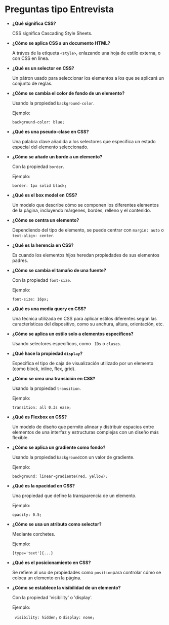 # Preguntas tipo Entrevista

* **¿Qué significa CSS?**

    CSS significa Cascading Style Sheets.
* **¿Cómo se aplica CSS a un documento HTML?**

    A tráves de la etiqueta `<style>`, enlazando una hoja de estilo externa, o con CSS en línea.
* **¿Qué es un selector en CSS?**

    Un pátron usado para seleccionar los elementos a los que se aplicará un conjunto de reglas.
* **¿Cómo se cambia el color de fondo de un elemento?**

    Usando la propiedad `background-color`.

    Ejemplo:

    `background-color: blue;`
* **¿Qué es una pseudo-clase en CSS?**

    Una palabra clave añadida a los selectores que especifica un estado especial del elemento seleccionado.
* **¿Cómo se añade un borde a un elemento?**

    Con la propiedad `border`.

    Ejemplo:

    `border: 1px solid black;`
* **¿Qué es el box model en CSS?**

    Un modelo que describe cómo se componen los diferentes elementos de la página, incluyendo márgenes, bordes, relleno y el contenido.
* **¿Cómo se centra un elemento?**

    Dependiendo del tipo de elemento, se puede centrar con `margin: auto` o `text-align: center`.

* **¿Qué es la herencia en CSS?**

    Es cuando los elementos hijos heredan propiedades de sus elementos padres.
* **¿Cómo se cambia el tamaño de una fuente?**

    Con la propiedad `font-size`.

    Ejemplo:

    `font-size: 16px;`
* **¿Qué es una media query en CSS?**

    Una técnica utilizada en CSS para aplicar estilos diferentes según las características del dispositivo, como su anchura, altura, orientación, etc.

* **¿Cómo se aplica un estilo solo a elementos específicos?**

    Usando selectores específicos, como ` IDs` o `clases`.
* **¿Qué hace la propiedad `display`?**

    Especifica el tipo de caja de visualización utilizado por un elemento (como block, inline, flex, grid).
* **¿Cómo se crea una transición en CSS?**

    Usando la propiedad `transition`.

    Ejemplo:

    `transition: all 0.3s ease;`
* **¿Qué es Flexbox en CSS?**

    Un modelo de diseño que permite alinear y distribuir espacios entre elementos de una interfaz y estructuras complejas con un diseño más flexible.

* **¿Cómo se aplica un gradiente como fondo?**

    Usando la propiedad `background`con un valor de gradiente.

    Ejemplo:

    `background: linear-gradiente(red, yellow);`
* **¿Qué es la opacidad en CSS?**

    Una propiedad que define la transparencia de un elemento.

    Ejemplo:

    `opacity: 0.5; `
* **¿Cómo se usa un atributo como selector?**

    Mediante corchetes.

    Ejemplo:

    `[type='text']{...}`
* **¿Qué es el posicionamiento en CSS?**

    Se refiere al uso de propiedades como `position`para controlar cómo se coloca un elemento en la página.
* **¿Cómo se establece la visibilidad de un elemento?**

    Con la propiedad 'visibility' o 'display'.

    Ejemplo:

    ` visibility: hidden;` o `display: none;`
    